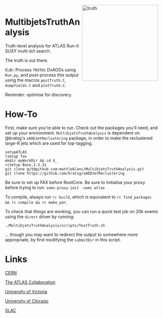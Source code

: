
<img src="http://i.imgur.com/cQ90uWb.jpg" width="250" align="right" alt="truth" />

# MultibjetsTruthAnalysis

Truth-level analysis for ATLAS Run-II SUSY multi-b/t search.

The truth is out there.

tl;dr: Process `TRUTH1` DxAODs using `Run.py`, and post-process this output using the macros `postTruth.C`, `dumpYields.C` and `plotTruth.C`.

Reminder: optimise for discovery.

# How-To

First, make sure you're able to run. Check out the packages you'll need, and set up your environment. `MultibjetsTruthAnalysis` is dependent on @kratsg's `xAODJetReclustering` package, in order to make the reclustered large-R jets which are used for top-tagging.

```
setupATLAS
lsetup fax
mkdir myWorkDir && cd $_
rcSetup Base,2.3.31
git clone git@github.com:mattleblanc/MultibjetsTruthAnalysis.git
git clone https://github.com/kratsg/xAODJetReclustering
```

Be sure to set up FAX before RootCore. Be sure to initialise your proxy before trying to run: `voms-proxy-init -voms atlas`

To compile, always run `rc build`, which is equivalent to `rc find_packages && rc compile && rc make_par`.

To check that things are working, you can run a quick test job on 20k events using the `direct` driver by running:

```
./MultibjetsTruthAnalysis/scripts/TestTruth.sh
```

... though you may want to redirect the output to somewhere more appropriate, by first modifying the `submitDir` in this script.

# Links

[CERN](http://home.cern)

[The ATLAS Collaboration](http://atlas.ch/)

[University of Victoria](https://www.uvic.ca/science/physics/)

[University of Chicago](http://physics.uchicago.edu/)

[SLAC](https://www6.slac.stanford.edu/)
